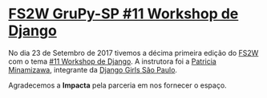 # [FS2W GruPy-SP #11 Workshop de Django][0]

No dia 23 de Setembro de 2017 tivemos a décima primeira edição do [FS2W][1] com o tema [#11 Workshop de Django][0]. A instrutora foi a [Patricia Minamizawa][2], integrante da [Django Girls São Paulo][3].

Agradecemos a **Impacta** pela parceria em nos fornecer o espaço.


[0]: https://www.meetup.com/pt-BR/Grupy-SP/events/243292725/
[1]: https://rg3915.github.io/fs2w/
[2]: https://github.com/patymori
[3]: https://djangogirls.org/saopaulo/
